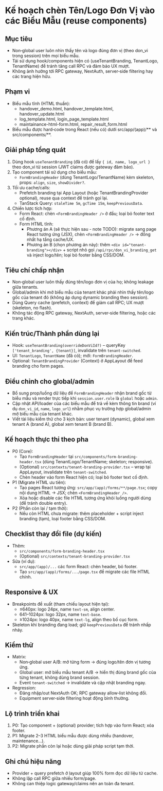 # Kế hoạch chèn Tên/Logo Đơn Vị vào các Biểu Mẫu (reuse components)

## Mục tiêu
- Non‑global user luôn nhìn thấy tên và logo đúng đơn vị (theo don_vi trong session) trên mọi biểu mẫu.
- Tái sử dụng hook/components hiện có (useTenantBranding, TenantLogo, TenantName) để tránh tăng call RPC và đảm bảo UX mượt.
- Không ảnh hưởng tới RPC gateway, NextAuth, server‑side filtering hay các trang hiện hữu.

## Phạm vi
- Biểu mẫu tĩnh (HTML thuần):
  - handover_demo.html, handover_template.html, handover_update.html
  - log_template.html, login_page_template.html
  - maintainance-html-form.html, repair_result_form.html
- Biểu mẫu được hard‑code trong React (nếu có) dưới src/app/(app)/** và src/components/**.

## Giải pháp tổng quát
1) Dùng hook `useTenantBranding` (đã có) để lấy `{ id, name, logo_url }` theo don_vi từ session (JWT claims được gateway đảm bảo).
2) Tạo component tái sử dụng cho biểu mẫu:
   - `FormBrandingHeader` (dùng TenantLogo/TenantName) kèm skeleton, props: `align`, `size`, `showDivider?`.
3) Tối ưu cache/calls:
   - Prefetch branding tại App Layout (hoặc TenantBrandingProvider optional), reuse qua context để tránh gọi lại.
   - TanStack Query: `staleTime 5m`, `gcTime 15m`, `keepPreviousData`.
4) Chiến lược tích hợp:
   - Form React: chèn `<FormBrandingHeader />` ở đầu; loại bỏ footer text cố định.
   - Form HTML tĩnh:
     - Phương án A (sẽ thực hiện sau - note TODO): migrate sang page React tương ứng (JSX), chèn `<FormBrandingHeader />` → đồng nhất hạ tầng cache/UX.
     - Phương án B (chọn phương án này): thêm `<div id="tenant-branding"></div>` + script nhỏ gọi `/api/rpc/don_vi_branding_get` và inject logo/tên; loại bỏ footer bằng CSS/DOM.

## Tiêu chí chấp nhận
- Non‑global user luôn thấy đúng tên/logo đơn vị của họ; không leakage giữa tenants.
- Global/admin khi mở biểu mẫu của tenant khác phải nhìn thấy tên/logo gốc của tenant đó (không áp dụng dynamic branding theo session).
- Dùng Query cache (prefetch, context) để giảm call RPC; UX mượt (skeleton, no flash).
- Không tác động RPC gateway, NextAuth, server‑side filtering, hoặc các trang khác.

## Kiến trúc/Thành phần dùng lại
- Hook: `useTenantBranding(overrideDonViId?)` – queryKey `['tenant_branding', {tenant}]`, invalidate trên `tenant-switched`.
- UI: `TenantLogo`, `TenantName` (đã có); mới: `FormBrandingHeader`.
- Optional: `TenantBrandingProvider` (Context) ở AppLayout để feed branding cho form pages.

## Điều chỉnh cho global/admin
- Bổ sung prop/luồng dữ liệu để `FormBrandingHeader` nhận brand gốc từ biểu mẫu và render trực tiếp khi `session.user.role` là `global` hoặc `admin`.
- Cập nhật API/loader của các biểu mẫu để trả về kèm thông tin brand (ví dụ `don_vi_id`, `name`, `logo_url`) nhằm phục vụ trường hợp global/admin mở biểu mẫu của tenant khác.
- Viết tài liệu kiểm thử cho 3 kịch bản: user tenant (dynamic), global xem tenant A (brand A), global xem tenant B (brand B).

## Kế hoạch thực thi theo pha
- P0 (Core):
  - Tạo `FormBrandingHeader` tại `src/components/form-branding-header.tsx` (dùng TenantLogo/TenantName; skeleton; responsive).
  - (Optional) `src/contexts/tenant-branding-provider.tsx` – wrap tại AppLayout, invalidate trên `tenant-switched`.
  - Chèn header vào form React hiện có; loại bỏ footer text cố định.
- P1 (Migrate HTML ưu tiên):
  - Tạo pages React tương ứng: `src/app/(app)/forms/**/page.tsx`; copy nội dung HTML → JSX; chèn `<FormBrandingHeader />`.
  - Xóa hoặc disable các file HTML tương ứng khỏi luồng người dùng (để tránh double entry).
- P2 (Phần còn lại / tạm thời):
  - Nếu còn HTML chưa migrate: thêm placeholder + script inject branding (tạm), loại footer bằng CSS/DOM.

## Checklist thay đổi file (dự kiến)
- Thêm:
  - `src/components/form-branding-header.tsx`
  - (Optional) `src/contexts/tenant-branding-provider.tsx`
- Sửa (ví dụ):
  - `src/app/(app)/...` các form React: chèn header, bỏ footer.
  - Tạo `src/app/(app)/forms/.../page.tsx` để migrate các file HTML chính.

## Responsive & UX
- Breakpoints đề xuất (tham chiếu layout hiện tại):
  - ≤640px: logo 24px, name `text-sm`, align center.
  - 641–1024px: logo 32px, name `text-base`.
  - ≥1024px: logo 40px, name `text-lg`, align theo bố cục form.
- Skeleton khi branding đang load; giữ `keepPreviousData` để tránh nhấp nháy.

## Kiểm thử
- Matrix:
  - Non‑global user A/B: mở từng form → đúng logo/tên đơn vị tương ứng.
  - Global user: mở biểu mẫu tenant A/B → hiển thị đúng brand gốc của từng tenant, không dùng brand session.
  - Event `tenant-switched` → invalidate và cập nhật branding ngay.
- Regression:
  - Đăng nhập/out NextAuth OK; RPC gateway allow‑list không đổi.
  - Equipment server‑side filtering hoạt động bình thường.

## Lộ trình triển khai
1. P0: Tạo component + (optional) provider; tích hợp vào form React; xóa footer.
2. P1: Migrate 2–3 HTML biểu mẫu được dùng nhiều (handover, maintenance…).
3. P2: Migrate phần còn lại hoặc dùng giải pháp script tạm thời.

## Ghi chú hiệu năng
- Provider + query prefetch ở layout giúp 100% form đọc dữ liệu từ cache.
- Không lặp call RPC giữa nhiều form/page.
- Không can thiệp logic gateway/claims nên an toàn đa tenant.
